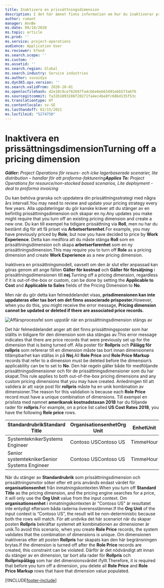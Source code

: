 ```yaml
---
title: Inaktivera en prissättningsdimension
description: I det här ämnet finns information om hur du inaktiverar prissättningsdimensioner.
author: rumant
manager: AnnBe
ms.date: 09/18/2020
ms.topic: article
ms.prod: ''
ms.service: project-operations
audience: Application User
ms.reviewer: kfend
ms.search.scope: ''
ms.custom: ''
ms.assetid: ''
ms.search.region: Global
ms.search.industry: Service industries
ms.author: suvaidya
ms.dyn365.ops.version: ''
ms.search.validFrom: 2020-10-01
ms.openlocfilehash: d2e10c9ce782697fa4cbbe6eb63491ebb573a6f6
ms.sourcegitcommit: fa32b1893286f20271fa4ec4be8fc68bd135f53c
ms.translationtype: HT
ms.contentlocale: sv-SE
ms.lasthandoff: 02/15/2021
ms.locfileid: "5274750"
---
```

# <a name="turning-off-a-pricing-dimension"></a><span data-ttu-id="425ec-103">Inaktivera en prissättningsdimension</span><span class="sxs-lookup"><span data-stu-id="425ec-103">Turning off a pricing dimension</span></span>

<span data-ttu-id="425ec-104">_**Gäller:** Project Operations för resurs- och icke lagerbaserade scenarier, lite distribution – handlar för att proforma-fakturering_</span><span class="sxs-lookup"><span data-stu-id="425ec-104">_**Applies To:** Project Operations for resource/non-stocked based scenarios, Lite deployment - deal to proforma invoicing_</span></span>

<span data-ttu-id="425ec-105">Du kan behöva granska och uppdatera din prissättningsstrategi med några års intervall.</span><span class="sxs-lookup"><span data-stu-id="425ec-105">You may need to review and update your pricing strategy every few years.</span></span> <span data-ttu-id="425ec-106">Alla uppdateringar du gör kanske kräver att du stänger av en befintlig prissättningsdimension och skapar en ny.</span><span class="sxs-lookup"><span data-stu-id="425ec-106">Any updates you make might require that you turn off an existing pricing dimension and create a new one.</span></span> <span data-ttu-id="425ec-107">Du kan till exempel ha tidigare prissättning via **Roll**, men nu har du bestämt dig för att få priset via **Arbetserfarenhet**.</span><span class="sxs-lookup"><span data-stu-id="425ec-107">For example, you may have previously priced by **Role**, but now you have decided to price by **Work Experience**.</span></span> <span data-ttu-id="425ec-108">Detta kan medföra att du måste stänga **Roll** som en prissättningsdimension och skapa **arbetserfarenhet** som en ny prissättningsdimension.</span><span class="sxs-lookup"><span data-stu-id="425ec-108">This may require you to turn off **Role** as a pricing dimension and create **Work Experience** as a new pricing dimension.</span></span> 

<span data-ttu-id="425ec-109">Inaktivera en prissättningsmodell, oavsett om den är slut eller anpassad kan göras genom att ange fälten **Gäller för kostnad** och **Gäller för försäljning** i prissättningsdimensionen till **nej**.</span><span class="sxs-lookup"><span data-stu-id="425ec-109">Turning off a pricing dimension, regardless if it is out-of-the-box or custom, can be done by setting the **Applicable to Cost** and **Applicable to Sales** fields of the Pricing Dimension to **No**.</span></span>

<span data-ttu-id="425ec-110">Men när du gör detta kan felmeddelandet visas, **prisdimensionen kan inte uppdateras eller tas bort om det finns associerade prisposter.**</span><span class="sxs-lookup"><span data-stu-id="425ec-110">However, when you do this, you might receive the error message, **Pricing dimension cannot be updated or deleted if there are associated price records.**</span></span>

![Affärsprocessfel som uppstår när en prissättningsdimension stängs av](media/Business-Process-Error.png)

<span data-ttu-id="425ec-112">Det här felmeddelandet anger att det finns prissättningsposter som har ställts in tidigare för den dimension som ska stängas av.</span><span class="sxs-lookup"><span data-stu-id="425ec-112">This error message indicates that there are price records that were previously set up for the dimension that is being turned off.</span></span> <span data-ttu-id="425ec-113">Alla poster för **Rollpris** och **Pålägg för rollpris** som refererar till en dimension måste tas bort innan dimensionens tillämpbarhet kan ställas in på **Nej**.</span><span class="sxs-lookup"><span data-stu-id="425ec-113">All **Role Price** and **Role Price Markup** records that refer to a dimension must be deleted before the dimension’s applicability can be to set to **No**.</span></span> <span data-ttu-id="425ec-114">Den här regeln gäller både för medföljande prissättningsdimensioner och för de prissättningsdimensioner som du har skapat.</span><span class="sxs-lookup"><span data-stu-id="425ec-114">This rule applies to both out-of-the-box pricing dimensions and any custom pricing dimensions that you may have created.</span></span> <span data-ttu-id="425ec-115">Anledningen till att validera är att varje post för **rollpris** måste ha en unik kombination av dimensioner.</span><span class="sxs-lookup"><span data-stu-id="425ec-115">The reason for this validation is because each **Role Price** record must have a unique combination of dimensions.</span></span> <span data-ttu-id="425ec-116">Till exempel en prislista med namnet **amerikansk kostnadstaxan 2018** har du följande rader för **rollpris**.</span><span class="sxs-lookup"><span data-stu-id="425ec-116">For example, on a price list called **US Cost Rates 2018**, you have the following **Role price** rows.</span></span> 

| <span data-ttu-id="425ec-117">Standardrubrik</span><span class="sxs-lookup"><span data-stu-id="425ec-117">Standard Title</span></span>         | <span data-ttu-id="425ec-118">Organisationsenhet</span><span class="sxs-lookup"><span data-stu-id="425ec-118">Org Unit</span></span>    |<span data-ttu-id="425ec-119">Enhet</span><span class="sxs-lookup"><span data-stu-id="425ec-119">Unit</span></span>   |<span data-ttu-id="425ec-120">Pris</span><span class="sxs-lookup"><span data-stu-id="425ec-120">Price</span></span>  |<span data-ttu-id="425ec-121">Valuta</span><span class="sxs-lookup"><span data-stu-id="425ec-121">Currency</span></span>  |
| -----------------------|-------------|-------|-------|----------|
| <span data-ttu-id="425ec-122">Systemtekniker</span><span class="sxs-lookup"><span data-stu-id="425ec-122">Systems Engineer</span></span>|<span data-ttu-id="425ec-123">Contoso US</span><span class="sxs-lookup"><span data-stu-id="425ec-123">Contoso US</span></span>|<span data-ttu-id="425ec-124">Timme</span><span class="sxs-lookup"><span data-stu-id="425ec-124">Hour</span></span>| <span data-ttu-id="425ec-125">100</span><span class="sxs-lookup"><span data-stu-id="425ec-125">100</span></span>|<span data-ttu-id="425ec-126">USD</span><span class="sxs-lookup"><span data-stu-id="425ec-126">USD</span></span>|
| <span data-ttu-id="425ec-127">Senior systemtekniker</span><span class="sxs-lookup"><span data-stu-id="425ec-127">Senior Systems Engineer</span></span>|<span data-ttu-id="425ec-128">Contoso US</span><span class="sxs-lookup"><span data-stu-id="425ec-128">Contoso US</span></span>|<span data-ttu-id="425ec-129">Timme</span><span class="sxs-lookup"><span data-stu-id="425ec-129">Hour</span></span>| <span data-ttu-id="425ec-130">150</span><span class="sxs-lookup"><span data-stu-id="425ec-130">150</span></span>| <span data-ttu-id="425ec-131">USD</span><span class="sxs-lookup"><span data-stu-id="425ec-131">USD</span></span>|


<span data-ttu-id="425ec-132">När du stänger av **Standardrubrik** som prissättningsdimension och prissättningsmotor söker efter ett pris används endast värdet för **organisationsenhet** från inmatningskontexten.</span><span class="sxs-lookup"><span data-stu-id="425ec-132">When you turn off **Standard Title** as the pricing dimension, and the pricing engine searches for a price, it will only use the **Org Unit** value from the input context.</span></span> <span data-ttu-id="425ec-133">Om **organisationsenhet** i inmatningskontexten är "Contoso US" är resultatet inte entydigt eftersom båda raderna överensstämmer.</span><span class="sxs-lookup"><span data-stu-id="425ec-133">If the **Org Unit** of the input context is “Contoso US”, the result will be non-deterministic because both the rows will match.</span></span> <span data-ttu-id="425ec-134">För att undvika det här scenariot när du skapar posten **Rollpris** bekräftar systemet att kombinationen av dimensioner är unik.</span><span class="sxs-lookup"><span data-stu-id="425ec-134">To avoid this scenario, when you create **Role Price** records, the system validates that the combination of dimensions is unique.</span></span> <span data-ttu-id="425ec-135">Om dimensionen inaktiveras efter att posten **Rollpris** har skapats kan den här begränsningen brytas.</span><span class="sxs-lookup"><span data-stu-id="425ec-135">If the dimension is turned off after the **Role Price** records are created, this constraint can be violated.</span></span> <span data-ttu-id="425ec-136">Därför är det nödvändigt att innan du stänger av en dimension, tar bort alla rader för **Rollpris** och **Rollprispålägg** som har det dimensionsvärdet ifyllt.</span><span class="sxs-lookup"><span data-stu-id="425ec-136">Therefore, it is required that before you turn off a dimension, you delete all **Role Price** and **Role Price Markup** rows that have that dimension value populated.</span></span>


[!INCLUDE[footer-include](../includes/footer-banner.md)]